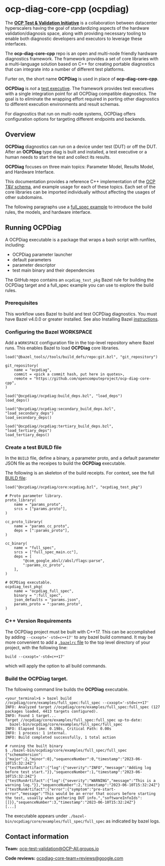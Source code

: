 # ocp-diag-core-cpp (ocpdiag)

The [**OCP Test & Validation Initiative**](https://github.com/opencomputeproject/ocp-diag-core) is a collaboration between datacenter hyperscalers having the goal of standardizing aspects of the hardware validation/diagnosis space, along with providing necessary tooling to enable both diagnostic developers and executors to leverage these interfaces.

The **ocp-diag-core-cpp** repo is an open and multi-node friendly hardware diagnostics framework. The framework provides a set of core libraries with a multi-language solution based on C++ for creating portable diagnostics that can integrate into a number of different test platforms.

Furter on, the short name **OCPDiag** is used in place of **ocp-diag-core-cpp**.

**OCPDiag** is *not* a [test executive](https://en.wikipedia.org/wiki/Test_execution_engine). The framework provides test executives with a single integration point for all OCPDiag compatible diagnostics. The goal is to eliminate the wrapping effort required in porting other diagnostics to different execution environments and result schemas.

For diagnostics that run on multi-node systems, OCPDiag offers configuration options for targeting different endpoints and backends.

## Overview

**OCPDiag** diagnostics can run on a device under test (DUT) or off the DUT. After an **OCPDiag** type diag is built and installed, a test executive or a human needs to start the test and collect its results.

**OCPDiag** focuses on three main topics: Parameter Model, Results Model, and Hardware Interface.

This documentation provides a reference C++ implementation of the [OCP T&V schema](https://github.com/opencomputeproject/ocp-diag-core/tree/main/json_spec), and example usage for each of these topics. Each set of the core libraries can be imported individually without affecting the usages of other subdomains.

The following paragraphs use a [full_spec example](./ocpdiag/core/examples/full_spec/) to introduce the build rules, the models, and hardware interface.

## Running OCPDiag

A OCPDiag executable is a package that wraps a bash script with runfiles, including:

*   OCPDiag parameter launcher
*   default parameters
*   parameter descriptor
*   test main binary and their dependencies

The GitHub repo contains an `ocpdiag_test_pkg` Bazel rule for building the OCPDiag target and a full_spec example you can use to explore the build rules.

### Prerequisites

This workflow uses Bazel to build and test OCPDiag diagnostics. You must have Bazel v4.0.0 or greater installed. See also Installing Bazel [instructions](https://docs.bazel.build/versions/main/install.html).

### Configuring the Bazel WORKSPACE

Add a `WORKSPACE` configuration file in the top-level repository where Bazel runs. This enables Bazel to load **OCPDiag** core libraries.

```WORKSPACE
load("@bazel_tools//tools/build_defs/repo:git.bzl", "git_repository")

git_repository(
    name = "ocpdiag",
    commit = <pick a commit hash, put here in quotes>,
    remote = "https://github.com/opencomputeproject/ocp-diag-core-cpp",
)

load("@ocpdiag//ocpdiag:build_deps.bzl", "load_deps")
load_deps()

load("@ocpdiag//ocpdiag:secondary_build_deps.bzl", "load_secondary_deps")
load_secondary_deps()

load("@ocpdiag//ocpdiag:tertiary_build_deps.bzl", "load_tertiary_deps")
load_tertiary_deps()
```

### Create a test BUILD file

In the `BUILD` file, define a binary, a parameter proto, and a default parameter JSON file as the receipes to build the **OCPDiag** executable.

The following is an skeleton of the build receipts. For context, see the full [BUILD file](./ocpdiag/core/examples/full_spec/BUILD):

```BUILD
load("@ocpdiag//ocpdiag/core:ocpdiag.bzl", "ocpdiag_test_pkg")

# Proto parameter library.
proto_library(
    name = "params_proto",
    srcs = ["params.proto"],
)

cc_proto_library(
    name = "params_cc_proto",
    deps = [":params_proto"],
)

cc_binary(
    name = "full_spec",
    srcs = ["full_spec_main.cc"],
    deps = [
        "@com_google_absl//absl/flags:parse",
        ":params_cc_proto",
    ],
)

# OCPDiag executable.
ocpdiag_test_pkg(
    name = "ocpdiag_full_spec",
    binary = ":full_spec",
    json_defaults = "params.json",
    params_proto = ":params_proto",
)

```
### C++ Version Requirements

The OCPDiag project must be built with C++17. This can be accomplished by adding `--cxxopt='-std=c++17'` to any bazel build command. It may be more convenient to add a [`.bazelrc` file](https://docs.bazel.build/versions/main/guide.html#bazelrc-the-bazel-configuration-file) to the top level directory of your project, with the following line:

```
build --cxxopt='-std=c++17'
```

which will apply the option to all build commands.

### Build the OCPDiag target.

The following command line builds the **OCPDiag** executable.

```shell
<your_terminal>$ > bazel build //ocpdiag/core/examples/full_spec:full_spec --cxxopt='-std=c++17'
INFO: Analyzed target //ocpdiag/core/examples/full_spec:full_spec (127 packages loaded, 4413 targets configured).
INFO: Found 1 target...
Target //ocpdiag/core/examples/full_spec:full_spec up-to-date:
  bazel-bin/ocpdiag/core/examples/full_spec/full_spec
INFO: Elapsed time: 0.198s, Critical Path: 0.00s
INFO: 1 process: 1 internal.
INFO: Build completed successfully, 1 total action

# running the built binary
$ ./bazel-bin/ocpdiag/core/examples/full_spec/full_spec
{"schemaVersion":{"major":2,"minor":0},"sequenceNumber":0,"timestamp":"2023-06-10T15:32:24Z"}
{"testRunArtifact":{"log":{"severity":"INFO","message":"Adding log before test start."}},"sequenceNumber":1,"timestamp":"2023-06-10T15:32:24Z"}
{"testRunArtifact":{"log":{"severity":"WARNING","message":"This is a warning log."}},"sequenceNumber":2,"timestamp":"2023-06-10T15:32:24Z"}
{"testRunArtifact":{"error":{"symptom":"pre-start-error","message":"This would be an error that occurs before starting the test, usually when gathering DUT info.","softwareInfoIds":[]}},"sequenceNumber":3,"timestamp":"2023-06-10T15:32:24Z"}
[...]
```

The executable appears under `./bazel-bin/ocpdiag/core/examples/full_spec/full_spec` as indicated by bazel logs.

## Contact information

**Team:** ocp-test-validation@OCP-All.groups.io

**Code reviews:** ocpdiag-core-team+reviews@google.com
